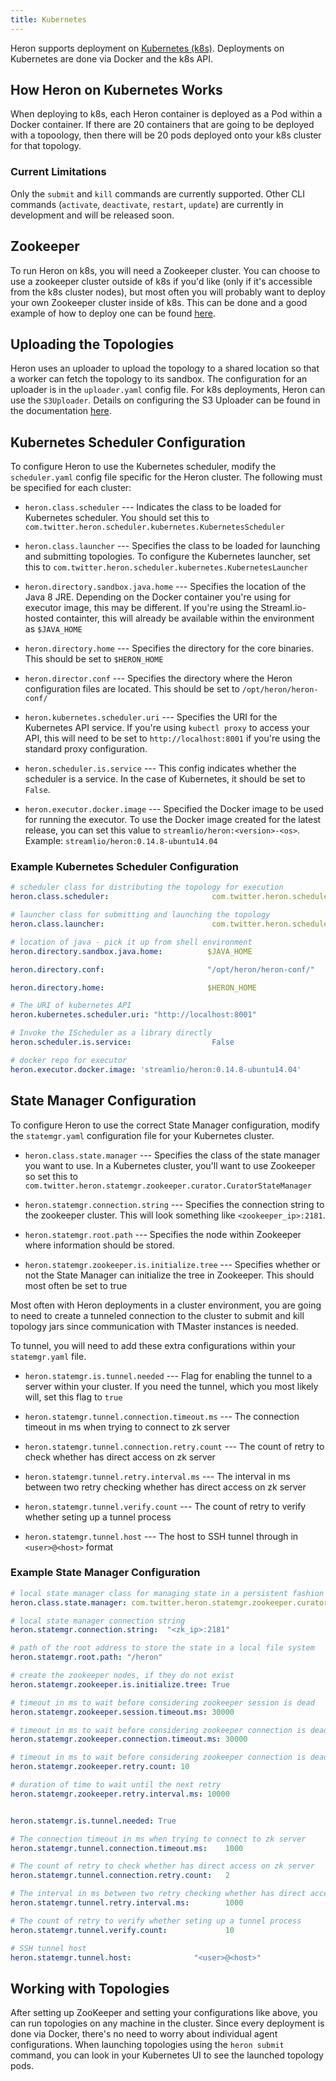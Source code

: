 ```yaml
---
title: Kubernetes
---
```


Heron supports deployment on [Kubernetes (k8s)](https://kubernetes.io/). Deployments on Kubernetes 
are done via Docker and the k8s API.

## How Heron on Kubernetes Works

When deploying to k8s, each Heron container is deployed as a Pod within a Docker container. If there
are 20 containers that are going to be deployed with a topoology, then there will be 20 pods
deployed onto your k8s cluster for that topology.

### Current Limitations

Only the `submit` and `kill` commands are currently supported. Other CLI commands (`activate`,
`deactivate`, `restart`, `update`) are currently in development and will be released soon.

## Zookeeper

To run Heron on k8s, you will need a Zookeeper cluster. You can choose to use a zookeeper cluster 
outside of k8s if you'd like (only if it's accessible from the k8s cluster nodes), but most often
you will probably want to deploy your own Zookeeper cluster inside of k8s. This can be done and 
a good example of how to deploy one can be found [here](https://cloudplatform.googleblog.com/2016/04/taming-the-herd-using-Zookeeper-and-Exhibitor-on-Google-Container-Engine.html).

## Uploading the Topologies

Heron uses an uploader to upload the topology to a shared location so that a worker can fetch
the topology to its sandbox. The configuration for an uploader is in the `uploader.yaml`
config file. For k8s deployments, Heron can use the `S3Uploader`.
Details on configuring the S3 Uploader can be found in the documentation [here](../../uploaders/s3).

## Kubernetes Scheduler Configuration

To configure Heron to use the Kubernetes scheduler, modify the `scheduler.yaml`
config file specific for the Heron cluster. The following must be specified
for each cluster:

* `heron.class.scheduler` --- Indicates the class to be loaded for Kubernetes scheduler.
You should set this to `com.twitter.heron.scheduler.kubernetes.KubernetesScheduler`

* `heron.class.launcher` --- Specifies the class to be loaded for launching and
submitting topologies. To configure the Kubernetes launcher, set this to
`com.twitter.heron.scheduler.kubernetes.KubernetesLauncher`

* `heron.directory.sandbox.java.home` --- Specifies the location of the Java 8 JRE. Depending on 
the Docker container you're using for executor image, this may be different. If you're using
the Streaml.io-hosted containter, this will already be available within the environment as 
`$JAVA_HOME`

* `heron.directory.home` --- Specifies the directory for the core binaries. This should be set to
`$HERON_HOME`

* `heron.director.conf` --- Specifies the directory where the Heron configuration files are located.
This should be set to `/opt/heron/heron-conf/`

* `heron.kubernetes.scheduler.uri` --- Specifies the URI for the Kubernetes API service. If you're 
using `kubectl proxy` to access your API, this will need to be set to `http://localhost:8001` if 
you're using the standard proxy configuration.

* `heron.scheduler.is.service` --- This config indicates whether the scheduler
is a service. In the case of Kubernetes, it should be set to `False`.

* `heron.executor.docker.image` --- Specified the Docker image to be used for running the executor.
To use the Docker image created for the latest release, you can set this value to 
`streamlio/heron:<version>-<os>`. Example: `streamlio/heron:0.14.8-ubuntu14.04`

### Example Kubernetes Scheduler Configuration

```yaml
# scheduler class for distributing the topology for execution
heron.class.scheduler:                       com.twitter.heron.scheduler.kubernetes.KubernetesScheduler

# launcher class for submitting and launching the topology
heron.class.launcher:                        com.twitter.heron.scheduler.kubernetes.KubernetesLauncher

# location of java - pick it up from shell environment
heron.directory.sandbox.java.home:          $JAVA_HOME

heron.directory.conf:                       "/opt/heron/heron-conf/"

heron.directory.home:                       $HERON_HOME

# The URI of kubernetes API
heron.kubernetes.scheduler.uri: "http://localhost:8001"

# Invoke the IScheduler as a library directly
heron.scheduler.is.service:                  False

# docker repo for executor
heron.executor.docker.image: 'streamlio/heron:0.14.8-ubuntu14.04'
```

## State Manager Configuration

To configure Heron to use the correct State Manager configuration, modify the `statemgr.yaml` 
configuration file for your Kubernetes cluster. 

* `heron.class.state.manager` --- Specifies the class of the state manager you want to use. In a 
Kubernetes cluster, you'll want to use Zookeeper so set this to 
`com.twitter.heron.statemgr.zookeeper.curator.CuratorStateManager`

* `heron.statemgr.connection.string` --- Specifies the connection string to the zookeeper cluster. 
This will look something like `<zookeeper_ip>:2181`.

* `heron.statemgr.root.path` --- Specifies the node within Zookeeper where information should be 
stored.

* `heron.statemgr.zookeeper.is.initialize.tree` --- Specifies whether or not the State Manager can
initialize the tree in Zookeeper. This should most often be set to true

Most often with Heron deployments in a cluster environment, you are going to need to create a 
tunneled connection to the cluster to submit and kill topology jars since communication with TMaster
instances is needed. 

To tunnel, you will need to add these extra configurations within your `statemgr.yaml` file.

* `heron.statemgr.is.tunnel.needed` --- Flag for enabling the tunnel to a server within your 
cluster. If you need the tunnel, which you most likely will, set this flag to `true`

* `heron.statemgr.tunnel.connection.timeout.ms` --- The connection timeout in ms when trying to 
connect to zk server

* `heron.statemgr.tunnel.connection.retry.count` --- The count of retry to check whether has direct 
access on zk server

* `heron.statemgr.tunnel.retry.interval.ms` --- The interval in ms between two retry checking 
whether has direct access on zk server

* `heron.statemgr.tunnel.verify.count` --- The count of retry to verify whether seting up a tunnel 
process

* `heron.statemgr.tunnel.host` --- The host to SSH tunnel through in `<user>@<host>` format

### Example State Manager Configuration

```yaml
# local state manager class for managing state in a persistent fashion
heron.class.state.manager: com.twitter.heron.statemgr.zookeeper.curator.CuratorStateManager

# local state manager connection string
heron.statemgr.connection.string:  "<zk_ip>:2181"

# path of the root address to store the state in a local file system
heron.statemgr.root.path: "/heron"

# create the zookeeper nodes, if they do not exist
heron.statemgr.zookeeper.is.initialize.tree: True

# timeout in ms to wait before considering zookeeper session is dead
heron.statemgr.zookeeper.session.timeout.ms: 30000

# timeout in ms to wait before considering zookeeper connection is dead
heron.statemgr.zookeeper.connection.timeout.ms: 30000

# timeout in ms to wait before considering zookeeper connection is dead
heron.statemgr.zookeeper.retry.count: 10

# duration of time to wait until the next retry
heron.statemgr.zookeeper.retry.interval.ms: 10000


heron.statemgr.is.tunnel.needed: True

# The connection timeout in ms when trying to connect to zk server
heron.statemgr.tunnel.connection.timeout.ms:    1000

# The count of retry to check whether has direct access on zk server
heron.statemgr.tunnel.connection.retry.count:   2

# The interval in ms between two retry checking whether has direct access on zk server
heron.statemgr.tunnel.retry.interval.ms:        1000

# The count of retry to verify whether seting up a tunnel process
heron.statemgr.tunnel.verify.count:             10

# SSH tunnel host
heron.statemgr.tunnel.host:              "<user>@<host>"
```

## Working with Topologies

After setting up ZooKeeper and setting your configurations like above, you can run topologies on any
machine in the cluster. Since every deployment is done via Docker, there's no need to worry about 
individual agent configurations. When launching topologies using the `heron submit` command, you can
look in your Kubernetes UI to see the launched topology pods.



